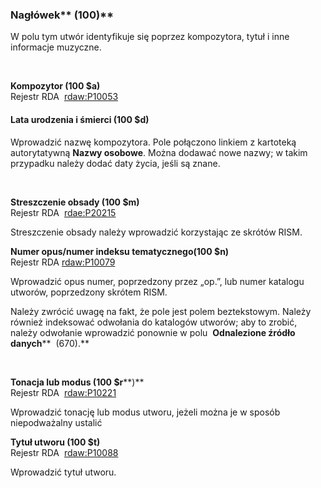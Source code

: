### Nagłówek**&nbsp;(100)**

W polu tym utwór identyfikuje się poprzez kompozytora, tytuł i inne informacje muzyczne.

&nbsp;

**Kompozytor (100 $a)**  
Rejestr RDA&nbsp; [rdaw:P10053](http://www.rdaregistry.info/Elements/w/datatype/#P10053)

#### **Lata urodzenia i śmierci (100 $d)**

Wprowadzić nazwę kompozytora. Pole połączono linkiem z kartoteką autorytatywną **Nazwy osobowe**. Można dodawać nowe nazwy; w takim przypadku należy dodać daty życia, jeśli są znane.

&nbsp;

**Streszczenie obsady (100 $m)**  
Rejestr RDA&nbsp; [rdae:P20215](http://www.rdaregistry.info/Elements/e/#P20215)

Streszczenie obsady należy wprowadzić korzystając ze skrótów RISM.

**Numer opus/numer indeksu tematycznego(100 $n)**  
Rejestr RDA [rdaw:P10079](http://www.rdaregistry.info/Elements/w/#P10079)  

Wprowadzić opus numer, poprzedzony przez „op.”, lub numer katalogu utworów, poprzedzony skrótem RISM.

Należy zwrócić uwagę na fakt, że pole jest polem beztekstowym. Należy również indeksować odwołania do katalogów utworów; aby to zrobić, należy odwołanie wprowadzić ponownie w polu&nbsp; **Odnalezione źródło danych**** &nbsp;(670).**

&nbsp;

**Tonacja lub modus (100 $r****)**  
Rejestr RDA&nbsp; [rdaw:P10221](http://www.rdaregistry.info/Elements/w/#P10221)

Wprowadzić tonację lub modus utworu, jeżeli można je w sposób niepodważalny ustalić

  

**Tytuł utworu (100 $t)**   
Rejestr RDA&nbsp; [rdaw:P10088](http://www.rdaregistry.info/Elements/w/datatype/#P10088)

Wprowadzić tytuł utworu.